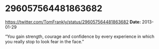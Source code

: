 # 296057564481863682
https://twitter.com/TomFrankly/status/296057564481863682
**Date:** 2013-01-29

“You gain strength, courage and confidence by every experience in which you really stop to look fear in the face.”
